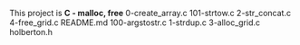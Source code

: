 This project is **C - malloc, free**
0-create_array.c
101-strtow.c
2-str_concat.c
4-free_grid.c
README.md
100-argstostr.c
1-strdup.c
3-alloc_grid.c
holberton.h
